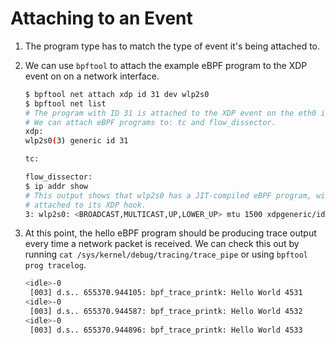 # Attaching to an Event

1. The program type has to match the type of event it's being attached to.

2. We can use `bpftool` to attach the example eBPF program to the XDP event on on a network interface.
   ```bash
   $ bpftool net attach xdp id 31 dev wlp2s0
   $ bpftool net list
   # The program with ID 31 is attached to the XDP event on the eth0 interface.
   # We can attach eBPF programs to: tc and flow_dissector.
   xdp:
   wlp2s0(3) generic id 31
   
   tc:
   
   flow_dissector:
   $ ip addr show
   # This output shows that wlp2s0 has a JIT-compiled eBPF program, with identify 31,
   # attached to its XDP hook.
   3: wlp2s0: <BROADCAST,MULTICAST,UP,LOWER_UP> mtu 1500 xdpgeneric/id:31 qdisc noqueue state UP group default qlen 1000
   ```

3. At this point, the hello eBPF program should be producing trace output every time a network packet is received. We can check this out by running `cat /sys/kernel/debug/tracing/trace_pipe` or using `bpftool prog tracelog`.
   ```bash
   <idle>-0
    [003] d.s.. 655370.944105: bpf_trace_printk: Hello World 4531
   <idle>-0
    [003] d.s.. 655370.944587: bpf_trace_printk: Hello World 4532
   <idle>-0
    [003] d.s.. 655370.944896: bpf_trace_printk: Hello World 4533
   ```
